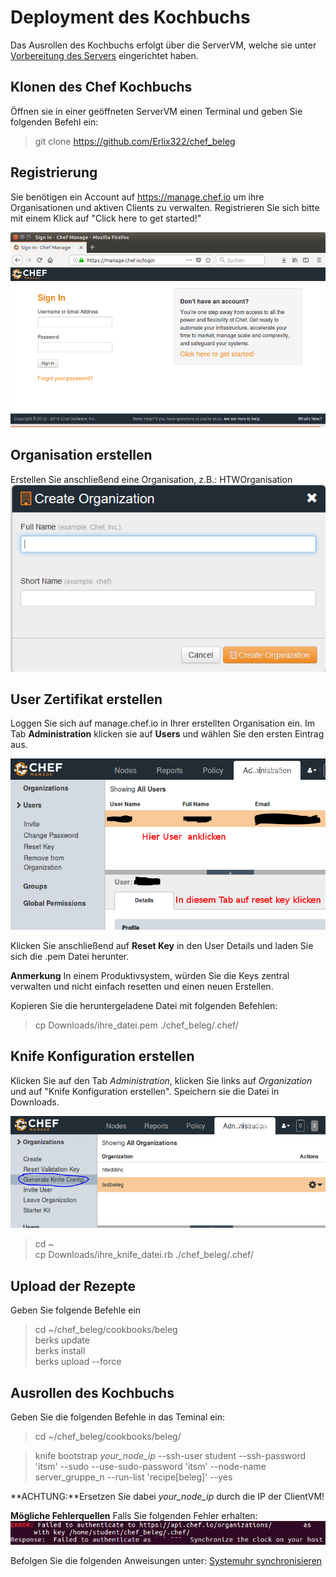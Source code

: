 # Deployment des Kochbuchs 
Das Ausrollen des Kochbuchs erfolgt über die ServerVM, welche sie unter [Vorbereitung des Servers](./ServerVorbereitung.md) eingerichtet haben.

## Klonen des Chef Kochbuchs

Öffnen sie in einer geöffneten ServerVM einen Terminal und geben Sie folgenden Befehl ein:

> git clone https://github.com/Erlix322/chef_beleg


## Registrierung
Sie benötigen ein Account auf https://manage.chef.io um ihre Organisationen und aktiven Clients zu verwalten. Registrieren Sie sich bitte mit einem Klick auf "Click here to get started!"

![](../img/ChefRegister.png)

## Organisation erstellen
Erstellen Sie anschließend eine Organisation, z.B.: HTWOrganisation
![](../img/createorg.png)


## User Zertifikat erstellen

Loggen Sie sich auf manage.chef.io in Ihrer erstellten Organisation ein.
Im Tab **Administration** klicken sie auf **Users** und wählen Sie den ersten Eintrag aus.

![Anmeldung](../img/quickAnmeldung.png)

Klicken Sie anschließend auf **Reset Key** in den User Details und laden Sie sich die .pem Datei herunter.

**Anmerkung** In einem Produktivsystem, würden Sie die Keys zentral verwalten und nicht einfach resetten und einen neuen Erstellen. 

Kopieren Sie die heruntergeladene Datei mit folgenden Befehlen: 
 
> cp Downloads/ihre_datei.pem ./chef_beleg/.chef/

## Knife Konfiguration erstellen
Klicken Sie auf den Tab *Administration*, klicken Sie links auf *Organization* und auf "Knife Konfiguration erstellen". Speichern sie die Datei in Downloads.

![](../img/genknife.png)

> cd ~  
> cp Downloads/ihre_knife_datei.rb ./chef_beleg/.chef/  

## Upload der Rezepte
Geben Sie folgende Befehle ein

> cd ~/chef_beleg/cookbooks/beleg  
> berks update  
> berks install  
> berks upload --force  


## Ausrollen des Kochbuchs

Geben Sie die folgenden Befehle in das Teminal ein:

> cd ~/chef_beleg/cookbooks/beleg/  

> knife bootstrap *your_node_ip* --ssh-user student --ssh-password 'itsm' --sudo --use-sudo-password 'itsm' --node-name server_gruppe_n --run-list 'recipe[beleg]' --yes

**ACHTUNG:**Ersetzen Sie dabei *your_node_ip* durch die IP der ClientVM!

**Mögliche Fehlerquellen**
Falls Sie folgenden Fehler erhalten: 
![Fehler](../img/failedAUth.png)

Befolgen Sie die folgenden Anweisungen unter: [Systemuhr synchronisieren](./ServerVorbereitung.md)
